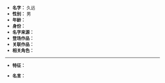 
- **名字：** 久远
- **性别：** 男
- **年龄：** 
- **身份：** 
- **名字来源：** 
- **登场作品：** 
- **关联作品：** 
- **相关角色：** 

---

- **特征：** 

- **名言：** 